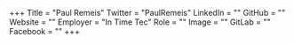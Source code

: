 +++
Title = "Paul Remeis"
Twitter = "PaulRemeis"
LinkedIn = ""
GitHub = ""
Website = ""
Employer = "In Time Tec"
Role = ""
Image = ""
GitLab = ""
Facebook = ""
+++
